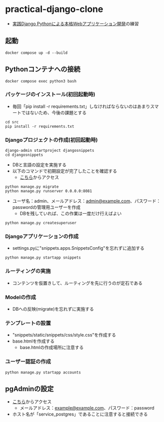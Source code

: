 # practical-django-clone
- [実践Django Pythonによる本格Webアプリケーション開発](https://github.com/c-bata/practical-django)の練習

## 起動

```
docker compose up -d --build
```

## Pythonコンテナへの接続

```
docker compose exec python3 bash
```

### パッケージのインストール(初回起動時)

- 毎回「pip install -r requirements.txt」しなければならないのはあまりスマートではないため、今後の課題とする

```
cd src
pip install -r requirements.txt
```

### Djangoプロジェクトの作成(初回起動時)

```
django-admin startproject djangosnippets
cd djangosnippets
```

- DBと言語の設定を実施する
- 以下のコマンドで初期設定が完了したことを確認する
  - [こちら](localhost:8081)からアクセス

```
python manage.py migrate
python manage.py runserver 0.0.0.0:8081
```

- ユーザ名：admin、メールアドレス：admin@example.com、パスワード：passwordの管理用ユーザーを作成
    - DBを残していれば、この作業は一度だけ行えばよい

```
python manage.py createsuperuser
```

### Djangoアプリケーションの作成

- settings.pyに"snippets.apps.SnippetsConfig"を忘れずに追加する

```
python manage.py startapp snippets
```

### ルーティングの実施

- コンテンツを仮置きして、ルーティングを先に行うのが定石である

### Modelの作成

- DBへの反映(migrate)を忘れずに実施する

### テンプレートの設置

- "snippets/static/snippets/css/style.css"を作成する
- base.htmlを作成する
  - base.htmlの作成場所に注意する

### ユーザー認証の作成

```
python manage.py startapp accounts
```

## pgAdminの設定

- [こちら](localhost:8080)からアクセス
    - メールアドレス：example@example.com、パスワード：password
- ホスト名が「service_postgres」であることに注意すると接続できる
